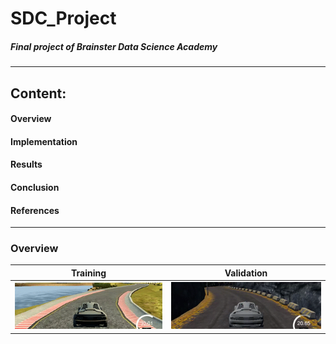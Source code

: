 # SDC_Project
##### *Final project of Brainster Data Science Academy*
--- 

## Content:

#### Overview
#### Implementation
#### Results
#### Conclusion
#### References
---


### Overview



Training | Validation
------------|---------------
![Training Image](./Images/track_one.gif) | ![Validation Image](./Images/track_two.gif)


